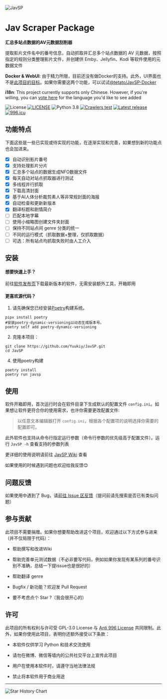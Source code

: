 ![JavSP](./image/JavSP.svg)

# Jav Scraper Package

**汇总多站点数据的AV元数据刮削器**

提取影片文件名中的番号信息，自动抓取并汇总多个站点数据的 AV 元数据，按照指定的规则分类整理影片文件，并创建供 Emby、Jellyfin、Kodi 等软件使用的元数据文件

**Docker & WebUI**: 由于精力所限，目前还没有做Docker的支持。此外，UI界面也不是[此项目的目标](https://github.com/Yuukiy/JavSP/issues/148)。如果你需要这两个功能，可以试试[@tetato/JavSP-Docker](https://github.com/tetato/JavSP-Docker)

**i18n**: This project currently supports only Chinese. However, if you're willing, you can [vote here](https://github.com/Yuukiy/JavSP/discussions/157) for the language you'd like to see added

![License](https://img.shields.io/github/license/Yuukiy/JavSP)
[![LICENSE](https://img.shields.io/badge/license-Anti%20996-blue.svg)](https://github.com/996icu/996.ICU/blob/master/LICENSE)
![Python 3.8](https://img.shields.io/badge/python-3.8-green.svg)
[![Crawlers test](https://img.shields.io/github/actions/workflow/status/Yuukiy/JavSP/test-web-funcs.yml?label=crawlers%20test)](https://github.com/Yuukiy/JavSP/actions/workflows/test-web-funcs.yml)
[![Latest release](https://img.shields.io/github/v/release/Yuukiy/JavSP)](https://github.com/Yuukiy/JavSP/releases/latest)
[![996.icu](https://img.shields.io/badge/link-996.icu-red.svg)](https://996.icu)

## 功能特点

下面这些是一些已实现或待实现的功能，在逐渐实现和完善，如果想到新的功能点也会加进来。

- [x] 自动识别影片番号
- [x] 支持处理影片分片
- [x] 汇总多个站点的数据生成NFO数据文件
- [x] 每天自动对站点抓取器进行测试
- [x] 多线程并行抓取
- [x] 下载高清封面
- [x] 基于AI人体分析裁剪素人等非常规封面的海报
- [x] 自动检查和更新新版本
- [x] 翻译标题和剧情简介
- [ ] 匹配本地字幕
- [ ] 使用小缩略图创建文件夹封面
- [ ] 保持不同站点间 genre 分类的统一
- [ ] 不同的运行模式（抓取数据+整理，仅抓取数据）
- [ ] 可选：所有站点均抓取失败时由人工介入

## 安装

#### 想要快速上手？

前往[软件发布页](https://github.com/Yuukiy/JavSP/releases/latest)下载最新版本的软件，无需安装额外工具，开箱即用

#### 更喜欢源代码？
1. 请先确保您已经安装[Poetry](https://python-poetry.org/)构建系统。

```
pipx install poetry
#安装poetry-dynamic-versioning以动态生成版本号。
poetry self add poetry-dynamic-versioning
```
2. 克隆本项目：
```
git clone https://github.com/Yuukiy/JavSP.git
cd JavSP
```

4. 使用poetry构建
```
poetry install
poetry run javsp
```

## 使用

软件开箱即用，首次运行时会在软件目录下生成默认的配置文件 ```config.ini```。如果想让软件更符合你的使用需求，也许你需要更改配置文件:

> 以任意文本编辑器打开 ```config.ini```，根据各个配置项的说明选择你需要的配置即可。

此外软件也支持从命令行指定运行参数（命令行参数的优先级高于配置文件）。运行 ```JavSP -h``` 查看支持的参数列表

更详细的使用说明请前往 [JavSP Wiki](https://github.com/Yuukiy/JavSP/wiki) 查看

如果使用的时候遇到问题也欢迎给我反馈😊

## 问题反馈

如果使用中遇到了 Bug，请[前往 Issue 区反馈](https://github.com/Yuukiy/JavSP/issues)（提问前请先搜索是否已有类似问题）


## 参与贡献

此项目不需要捐赠。如果你想要帮助改进这个项目，欢迎通过以下方式参与进来（并不仅局限于代码）：

- 帮助撰写和改进Wiki

- 帮助完善单元测试数据（不必非要写代码，例如如果你发现有某系列的番号识别不准确，总结一下提issue也是很好的）

- 帮助翻译 genre

- Bugfix / 新功能？欢迎发 Pull Request

- 要不考虑点个 Star ?（我会很开心的）


## 许可

此项目的所有权利与许可受 GPL-3.0 License 与 [Anti 996 License](https://github.com/996icu/996.ICU/blob/master/LICENSE_CN) 共同限制。此外，如果你使用此项目，表明你还额外接受以下条款：

- 本软件仅供学习 Python 和技术交流使用

- 请勿在微博、微信等墙内的公共社交平台上宣传此项目

- 用户在使用本软件时，请遵守当地法律法规

- 禁止将本软件用于商业用途


---

![Star History Chart](https://api.star-history.com/svg?repos=Yuukiy/JavSP&type=Date)
